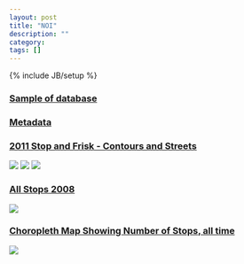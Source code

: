 ```yaml
---
layout: post
title: "NOI"
description: ""
category: 
tags: []
---
```

{% include JB/setup %}

### [Sample of database](https://github.com/hrwgc/precinct/blob/gh-pages/_includes/data/sample.csv)

### [Metadata](https://github.com/hrwgc/precinct/tree/gh-pages/_includes/data/metadata)

### [2011 Stop and Frisk - Contours and Streets](http://a.tiles.mapbox.com/v3/herwig.map-axiswvcs.html)

![](https://img.skitch.com/20120711-ki3s1j8t4dx7yqi15qran1rpp5.png)
![](https://img.skitch.com/20120711-dr6yd27w55dm761b17tais4wbi.png)
![](https://img.skitch.com/20120711-bcr3wn1knpfg8d7tit55i6hfxi.png)




### [All Stops 2008](http://a.tiles.mapbox.com/v3/herwig.map-4qy8mic8.html#12.00/40.6942/-73.9301)

![](https://img.skitch.com/20120711-fkmha8b4tixqquymauf5qepaff.png)


### [Choropleth Map Showing Number of Stops, all time](http://a.tiles.mapbox.com/v3/herwig.map-4qy8mic8.nyc-data-1.html)

![](https://img.skitch.com/20120711-p2hqxk8khctc6hrwr2x6kkysh7.png)
